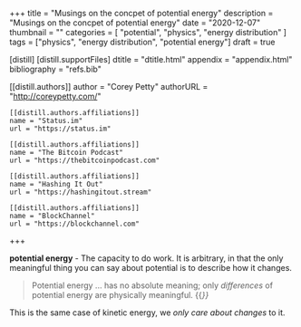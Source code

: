 +++
title = "Musings on the concpet of potential energy"
description = "Musings on the concpet of potential energy"
date = "2020-12-07"
thumbnail = ""
categories = [
  "potential", "physics", "energy distribution"
]
tags = ["physics", "energy distribution", "potential energy"]
draft = true

[distill]
  [distill.supportFiles]
  dtitle = "dtitle.html"
  appendix = "appendix.html"
  bibliography = "refs.bib"

  [[distill.authors]]
  author = "Corey Petty"
  authorURL = "http://coreypetty.com/"

    [[distill.authors.affiliations]]
    name = "Status.im"
    url = "https://status.im"

    [[distill.authors.affiliations]]
    name = "The Bitcoin Podcast"
    url = "https://thebitcoinpodcast.com"

    [[distill.authors.affiliations]]
    name = "Hashing It Out"
    url = "https://hashingitout.stream"

    [[distill.authors.affiliations]]
    name = "BlockChannel"
    url = "https://blockchannel.com"
+++


<d-abstract>
  <p></p>
</d-abstract>

**potential energy** - The capacity to do work. It is arbitrary, in that the only meaningful thing you can say about potential is to describe how it changes. 

> Potential energy ... has no absolute meaning; only _differences_ of potential energy are physically meaningful. {{<cite bib="ThortonMarion2004">}}

This is the same case of kinetic energy, we _only care about changes_ to it. 
